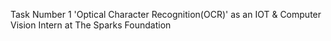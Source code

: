 Task Number 1 'Optical Character Recognition(OCR)' as an IOT & Computer Vision Intern at The Sparks Foundation
